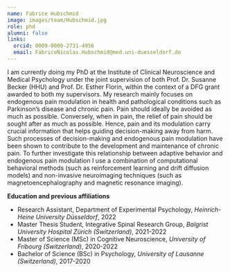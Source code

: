 ```yaml
---
name: Fabrice Hubschmid
image: images/team/Hubschmid.jpg
role: phd
alumni: false
links:
  orcid: 0009-0000-2731-4956
  email: FabriceNicolas.Hubschmid@med.uni-duesseldorf.de
---
```

I am currently doing my PhD at the Institute of Clinical Neuroscience and Medical Psychology under the joint supervision of both Prof. Dr. Susanne Becker (HHU) and Prof. Dr. Esther Florin, within the context of a DFG grant awarded to both my supervisors. 
My research mainly focuses on endogenous pain modulation in health and pathological conditions such as Parkinson’s disease and chronic pain. Pain should ideally be avoided as much as possible. Conversely, when in pain, the relief of pain should be sought after as much as possible. Hence, pain and its modulation carry crucial information that helps guiding decision-making away from harm. Such processes of decision-making and endogenous pain modulation have been shown to contribute to the development and maintenance of chronic pain.
To further investigate this relationship between adaptive behavior and endogenous pain modulation I use a combination of computational behavioral methods (such as reinforcement learning and drift diffusion models) and non-invasive neuroimaging techniques (such as magnetoencephalography and magnetic resonance imaging).

**Education and previous affiliations**
- Research Assistant, Department of Experimental Psychology, *Heinrich-Heine University Düsseldorf*, 2022
- Master Thesis Student, Integrative Spinal Research Group, *Balgrist University Hospital Zürich (Switzerland)*, 2021-2022
- Master of Science (MSc) in Cognitive Neuroscience, *University of Fribourg (Switzerland)*, 2020-2022
- Bachelor of Science (BSc) in Psychology, *University of Lausanne (Switzerland)*, 2017-2020
